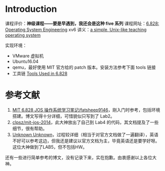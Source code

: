# Introduction
课程评价：**神级课程——要是早遇到，我还会是这种 five 系列**
课程网址：[6.828: Operating System Engineering](https://pdos.csail.mit.edu/6.828/2018/schedule.html)
xv6 讲义：[a simple, Unix-like teaching operating system](https://pdos.csail.mit.edu/6.828/2018/xv6/book-rev11.pdf)

实现环境：
- VMware 虚拟机
- Ubuntu16.04
- qemu，最好使用 MIT 官方给的 patch 版本。安装方法参考下面 tools 链接
- 工具链 [Tools Used in 6.828](https://pdos.csail.mit.edu/6.828/2018/tools.html)

# 参考文献
1. [MIT 6.828 JOS 操作系统学习笔记/fatsheep9146](https://www.cnblogs.com/fatsheep9146/category/769143.html)，刚入门时参考，包括环境搭建。博文写得十分详细，可惜貌似只写到了 Lab2。
2.  [clpsz/mit-jos-2014](https://github.com/clpsz/mit-jos-2014)，此大神放出了自己到 Lab4 的代码，其文档提及了一些细节，很有帮助。
3. [Unknown Unknown](https://buweilv.github.io/categories/OS/)，过程较详细（相当于对官方文档做了一遍翻译），英语不好可以参考这边，但我还是建议以官方文档为主，毕竟英语还是要学好呀。这位大神做到了LAB5，但不包括HW。

还有一些进行简单参考的博文，没有记录下来，实在抱歉。由衷感谢以上各位大神。